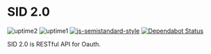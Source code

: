 # SID 2.0

![uptime2](https://badgen.net/uptime-robot/month/m783843007-dd74c171521c316476a4ccf6) ![uptime1](https://badgen.net/uptime-robot/response/m783843007-dd74c171521c316476a4ccf6) [![js-semistandard-style](https://img.shields.io/badge/code%20style-semistandard-brightgreen.svg?style=flat-square)](https://github.com/standard/semistandard) [![Dependabot Status](https://api.dependabot.com/badges/status?host=github&repo=startergate/SID-2.0&identifier=164882413)](https://dependabot.com)

SID 2.0 is RESTful API for Oauth.

